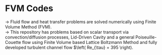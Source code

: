 # FVM Codes

-> Fluid flow and heat transfer problems are solved numerically using Finite Volume Method (FVM).  
-> This repository has problems based on scalar transport via convection/diffusion processes, Lid-Driven Cavity and a general Poiseuille-Couette flow using Finite Volume based Lattice Boltzmann Method and fully developed turbulent channel flow $\left( Re_{\tau} = 395 \right). 
